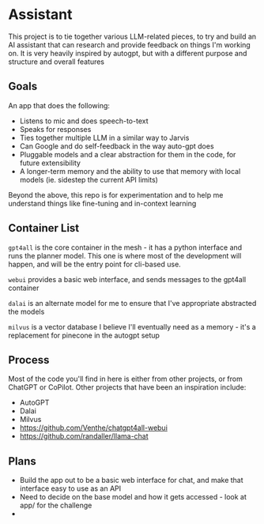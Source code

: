 # Assistant

This project is to tie together various LLM-related pieces, to try and build an AI assistant that can research and provide feedback on things I'm working on.
It is very heavily inspired by autogpt, but with a different purpose and structure and overall features

## Goals

An app that does the following:

  * Listens to mic and does speech-to-text
  * Speaks for responses
  * Ties together multiple LLM in a similar way to Jarvis
  * Can Google and do self-feedback in the way auto-gpt does
  * Pluggable models and a clear abstraction for them in the code, for future extensibility
  * A longer-term memory and the ability to use that memory with local models (ie. sidestep the current API limits)

Beyond the above, this repo is for experimentation and to help me understand things like fine-tuning and in-context learning

## Container List

`gpt4all` is the core container in the mesh - it has a python interface and runs the planner model. This one is where
most of the development will happen, and will be the entry point for cli-based use.

`webui` provides a basic web interface, and sends messages to the gpt4all container

`dalai` is an alternate model for me to ensure that I've appropriate abstracted the models

`milvus` is a vector database I believe I'll eventually need as a memory - it's a replacement for pinecone in the autogpt setup

## Process

Most of the code you'll find in here is either from other projects, or from ChatGPT or CoPilot.
Other projects that have been an inspiration include:

  * AutoGPT
  * Dalai
  * Milvus
  * https://github.com/Venthe/chatgpt4all-webui
  * https://github.com/randaller/llama-chat


## Plans

* Build the app out to be a basic web interface for chat, and make that interface easy to use as an API
* Need to decide on the base model and how it gets accessed - look at app/ for the challenge
* 